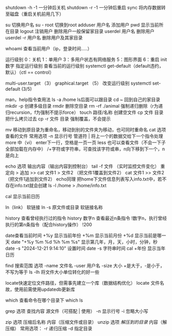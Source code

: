 shutdown -h -1 一分钟后关机
shutdown -r -1 一分钟后重启
sync 将内存数据转至磁盘（重启关机前用几下）

su 切换用户名
su - root 切换到root
adduser 用户名 添加用户
pwd 显示当前所在目录
logout 注销用户
删除用户一般保留家目录
userdel 用户名 删除用户
userdel -r 用户名 删除用户及其家目录

whoami 查看当前用户（ip，登录时间.....）

运行级别
0：关机
1：单用户
3：多用户状态有网络服务
5：图形界面
6：重启
init 数字 指定运行级别
查看当前的运行级别
systemctl get-default（default违约，默认）（ctl == control）

multi-user.target （3）
graphical.target （5）
改变运行级别
systemctl set-default (3/5)

man，help指令查用法
ls -a /home   ls后面可以跟目录
cd ~ 回到自己的家目录
mkdir -p 创建多级目录
rmdir 删除空目录
rm -rf ./animal  强制递归删除（r为递归recursion，f为强制不提示force）
touch 路径/名称 创建空文件
cp 文件 目录 把什么拷贝过去
cp -r 文件 目录 强制覆盖，不会提示

mv 移动到原目录为重命名，移动到别的文件夹为移动，也可同时重命名
cat 选项 查看的文件
常用选项 -n 显示行号
管道符 | 将上一个的数据交给下一个指令处理
more 中（vi） enter下一行，空格是一页一页
less 也可以查看文件（不会一下子全部加载在内存中）
/+字符或字符串，可查找该字符或串，n向下移到下一个，n是向上

echo 选项 输出内容（输出内容到控制台）
tail -f 文件 （实时监控文件变化）
重定向 >
追加 >> 
cat 文件1 > 文件2 （把文件1覆盖到文件2）
cat 文件1 >> 文件2 （把文件1追加到文件2）
echo同理
把home下文件信息列表写入info.txt中，若不存在info.txt就会创建
ls -l /home > /home/info.txt

cal 显示当前日历

ln（link）
软链接
ln -s 原文件或目录 软链接名称

history 查看曾经执行过的指令
history 数字n 查看最近n条指令
!数字n，执行曾经执行的第n条指令（配合history操作）
!200

date查看当前时间
+%y 显示当前年份
+%m 显示当前月份
+%d 显示当前是哪一天
date "+%y %m %d %h %m %s" 显示第几年，月，天，小时，分钟，秒
date -s "2024-12-21 9:14:10" 设置时间
date -s 字符串时间
cal +年份 显示当年日历

find 搜索范围 选项
-name 文件名
-user 用户名
-size 大小
+是大于，-是小于，不写为等于
ls -lh 将文件大小单位转化的好一些

locate快速定位文件路径，但需事先建立一个库（数据结构优化）
locate 文件名
故，使用前需使用updatedb更新库

which 查看命令在哪个目录下
which ls

grep 选项 查找内容 源文件（可搭配 | 使用）
-n 显示行号
-i 忽略大小写

zip 选项 压缩后名称 内容（压缩文件或目录）
unzip 选项 *解压到的目录* 内容（解压缩）
常用选项：
-r 递归压缩
-d 指定目录